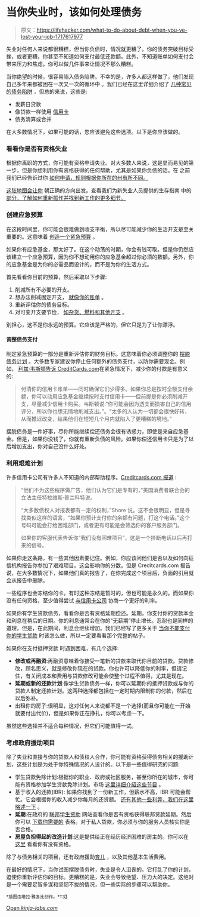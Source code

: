 # 当你失业时，该如何处理债务

> 原文：<https://lifehacker.com/what-to-do-about-debt-when-you-ve-lost-your-job-1717617977>

失业对任何人来说都很糟糕，但当你负债时，情况就更糟了。你的债务突破目标受挫，或者更糟，你甚至不知道如何支付最低还款额。此外，不知道账单如何支付会带来压力和焦虑。你可以做几件事来让情况不那么糟糕。



当你绝望的时候，很容易陷入债务陷阱。不幸的是，许多人都这样做了，他们发现自己多年来都被困在一次又一次的循环中 。我们已经在这里详细介绍了 [几种常见的债务陷阱](http://twocents.lifehacker.com/common-debt-traps-that-keep-you-living-paycheck-to-pa-1637915715) ，但总的来说，这些是:

*   发薪日贷款
*   像贷款一样使用 [信用卡](http://lifehacker.com/how-i-finally-paid-off-a-lifetime-of-credit-card-debt-1462432758)
*   债务清算或合并

在大多数情况下，如果可能的话，您应该避免这些选项。以下是你应该做的。

### 看看你是否有资格失业

根据你离职的方式，你可能有资格申请失业。对大多数人来说，这是显而易见的第一步，但是你想利用你有资格获得的任何帮助，尤其是如果你负债的话。在 之前我们已经告诉过你 [如何申请，规则根据你所在的州有所不同。](http://lifehacker.com/a-survival-guide-for-the-newly-unemployed-1464047464)

[这张地图会让你](http://www.servicelocator.org/OWSLinks.asp) 朝正确的方向出发。查看我们为新失业人员提供的生存指南 中的 [部分，了解如何重新振作并找到新工作的更多细节。](https://lifehacker.com/a-survival-guide-for-the-newly-unemployed-1464047464)

### 创建应急预算

在这段时间里，你可能会很难做到收支平衡，所以尽可能减少你的生活开支是至关重要的。这意味着 [创造一个紧急预算](https://lifehacker.com/how-to-build-an-emergency-budget-and-why-you-need-one-1707076612) 。

如果你有应急基金，那太好了。在这个动荡的时期，你会有钱可取。但是你仍然应该建立一个应急预算，因为你不想动用你的应急基金超过你必须的数额。另外，你的应急基金是为你的必需品而设计的，而不是为你的生活方式。

首先看看你目前的预算，然后采取以下步骤:

1.  削减所有不必要的开支。
2.  想办法削减固定开支， [就像你的账单](http://lifehacker.com/a-bill-by-bill-guide-to-saving-money-on-your-monthly-ex-5823762#_ga=1.135783601.1662698338.1411053142) 。
3.  重新评估你的债务目标。
4.  对可变开支要节俭， [如杂货、燃料和其他开支](http://lifehacker.com/how-to-save-money-on-groceries-and-keep-making-awesome-1442877348) 。

别担心，这不是你永远的预算。它应该是严格的，但它只是为了让你漂浮。

#### 调整债务支付

制定紧急预算的一部分是重新评估你的财务目标。这意味着你必须调整你的 [摆脱债务计划](http://lifehacker.com/a-step-by-step-guide-to-getting-out-of-debt-1475515477) 。大多数专家建议你停止任何额外的债务支付，以防你需要现金。例如， [利兹·韦斯顿告诉 CreditCards.com](http://www.creditcards.com/credit-card-news/smart-credit-card-strategies-before-after-job-loss-1267.php)在紧急情况下，减少你的付款是有意义的:

> 付清你的信用卡账单——同时确保它们少得多。如果你总是按时全额支付余额，你可以动用应急基金继续按时支付信用卡——但前提是你必须削减开支，尽量减少信用卡购买。韦斯顿说:“你可能会因为透支而损害自己的信用评分，所以你也想无情地削减支出。”。“太多的人认为一切都会很快好转，从而推迟改变，结果他们在短短几个月内就陷入了更糟糕的境地。”

摆脱债务是一件好事，尽你所能继续偿还债务会很有诱惑力，即使是来自应急基金。但是，如果你没钱了，你就有重新负债的风险。如果你偿还信用卡只是为了以后增加支出，你对自己没什么好处。

### 利用艰难计划

许多信用卡公司有许多人不知道的内部帮助程序。[Creditcards.com 报道](http://www.creditcards.com/credit-card-news/credit-card-hardship-program-debt-problems-1273.php) :

> “他们不为这些程序做广告，他们认为它们是专有的，”美国消费者联合会的立法主任特拉维斯·普兰科特说。
> 
> “大多数债权人对报表都有一定的权利，”Shore 说。这不会很明显，但是寻找类似这样的语言，“如果你预计支付你的余额有问题，打这个电话。”这个号码可能会打给困难部门，或者更有可能是会筛选你的客户服务部门。
> 
> 如果你的客服代表告诉你“我们没有困难项目”，这是一个挂断电话以后再打来的信号。

如果你走这条路，有一些其他因素要记住。例如，你应该问他们是否以及如何向征信机构报告你参加了艰难项目。这会影响你的分数。但是 Creditcards.com 报告说，在大多数情况下，如果他们真的报告了，在你完成这个项目后，负面的引用就会从报告中删除。

一些程序也会冻结你的卡。有时这种冻结是暂时的，但也可能是永久的。而如果你没有任何资格，至少值得尝试 [与信用卡公司](https://lifehacker.com/negotiate-a-lower-credit-card-apr-with-this-script-1690542594) 协商一个更好的利率。

如果你有学生贷款债务，看看你是否有资格延期偿还。延期，你支付你的贷款本金和利息在稍后的日期。你的利息通常会在你的“无薪期”停止增长。忍耐也是同样的道理，但是，在此期间，利息会继续增加。我们已经写了更多关于 [当你不能支付你的学生贷款](http://twocents.lifehacker.com/what-to-do-when-you-cant-afford-to-pay-your-student-loa-1594957967) 时该怎么做，所以一定要看看那个完整的帖子。

如果你在支付抵押贷款 时遇到困难，有几个选择:

*   **修改或再融资**:再融资意味着你接受一笔新的贷款来取代你目前的贷款。贷款修改，顾名思义，就是修改你现在的贷款。你也许可以降低你的利率，但请记住，有关闭成本和费用与贷款修改可能会使整个过程不值得，尤其是现在。
*   **延期或新的还款计划**:像学生贷款债务一样，你可以延期你的抵押贷款或与你的贷款人制定还款计划。这两种选择都包括在一定时期内限制你的付款，然后在以后弥补。
*   出租你的房子:很明显，这对任何人来说都不是一个选择(而且你可能在一开始就要付出代价)，但是如果你正在挣扎，你可以考虑一下。

虽然这些选择并不适合每种情况，但它们可能值得一试。

### 考虑政府援助项目

除了失业和直接与你的贷款人和债权人合作，你可能有资格获得债务相关的援助计划，这些计划是为处于你特殊情况的人设计的。以下是一些值得研究的问题:

*   学生贷款免除计划:根据你的职业、政府或社区服务，甚至你所在的城市，你可能有资格参加学生贷款免除计划。市场 [这里详细介绍这些节目](http://www.marketplace.org/topics/your-money/numbers/how-get-rid-your-student-loans-without-paying) 。
*   基于收入的还款(IBR): 如果你找到了一份新工作，但薪水不高，IBR 可能会帮忙。它会根据你的收入减少你每月的还贷额。 [还有其他一些利弊，我们在这里略述一下](http://twocents.lifehacker.com/what-to-do-when-you-cant-afford-to-pay-your-student-loa-1594957967) 。
*   **延期**:在政府的 [联邦学生资助](https://studentaid.ed.gov/repay-loans/deferment-forbearance#deferment-eligibility) 网站查看你是否有资格获得联邦贷款延期。然后你可以 [下载你需要的](http://www.igrad.com/articles/download-financial-aid-direct-loans-forms-deferments) 表格。对于私人贷款，你必须与你的服务人员核实你是否合格。
*   **房屋负担得起的改造计划**:这是提供给正在经历经济困难的房主的。你可以在 [这里](http://www.makinghomeaffordable.gov/programs/lower-payments/Pages/hamp.aspx) 看看你有没有资格。

除了与债务相关的项目，还有政府援助[育儿](http://www.fns.usda.gov/wic/wic-eligibility-requirements) ，以及其他基本生活费用。

在最好的情况下，当你试图摆脱债务时，失业是令人沮丧的。它打乱了你的计划，迫使你重新评估你的目标。更糟糕的是，失业会导致绝望、压力大的决定。这绝对是一个需要足智多谋和坚韧不拔的情况，但一些实际的步骤可以帮助你。

<small>*插图由塔拉·雅各比创作。*T3】</small>

[Open *kinja-labs.com*](http://kinja-labs.com/related-widget/?posts=1693032263,509536697,5794373&title=Recommended%20stories)